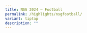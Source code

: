 ```yaml
---
title: NSG 2024 – Football
permalink: /highlights/nsgfootball/
variant: tiptap
description: ""
---
```

